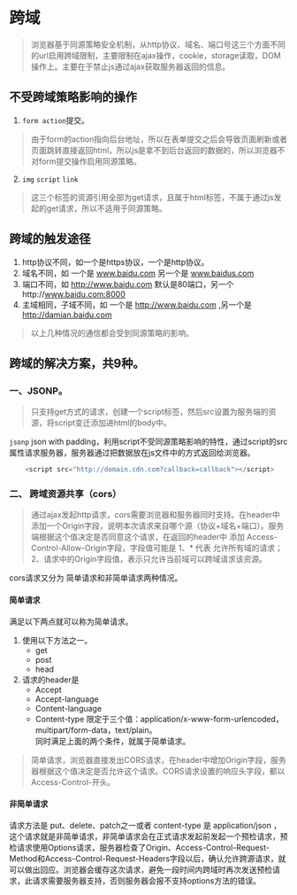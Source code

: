 # 跨域
> 浏览器基于同源策略安全机制，从http协议、域名、端口号这三个方面不同的url启用跨域限制，主要限制在ajax操作，cookie，storage读取，DOM操作上。主要在于禁止js通过ajax获取服务器返回的信息。

## 不受跨域策略影响的操作
1. `form action`提交。
> 由于form的action指向后台地址，所以在表单提交之后会导致页面刷新或者页面跳转直接返回html，所以js是拿不到后台返回的数据的，所以浏览器不对form提交操作启用同源策略。

2. `img` `script` `link` 
> 这三个标签的资源引用全部为get请求，且属于html标签，不属于通过js发起的get请求，所以不适用于同源策略。

## 跨域的触发途径
1. http协议不同，如一个是https协议，一个是http协议。
2. 域名不同，如 一个是 www.baidu.com 另一个是 www.baidus.com
3. 端口不同，如 http://www.baidu.com 默认是80端口，另一个http://www.baidu.com:8000 
4. 主域相同，子域不同，如 一个是 http://www.baidu.com ,另一个是 http://damian.baidu.com
> 以上几种情况的通信都会受到同源策略的影响。

## 跨域的解决方案，共9种。
### 一、JSONP。
> 只支持get方式的请求，创建一个script标签，然后src设置为服务端的资源，将script变迁添加进html的body中。



`jsonp` json with padding，利用script不受同源策略影响的特性，通过script的src属性请求服务器，服务器通过把数据放在js文件中的方式返回给浏览器。
```js
    <script src="http://domain.cdn.com?callback=callback"></script>
```

### 二、 跨域资源共享（cors）

> 通过ajax发起http请求，cors需要浏览器和服务器同时支持。在header中添加一个Origin字段，说明本次请求来自哪个源（协议+域名+端口）。服务端根据这个值决定是否同意这个请求，在返回的header中 添加 Access-Control-Allow-Origin字段，字段值可能是 1、*  代表 允许所有域的请求；2、请求中的Origin字段值，表示只允许当前域可以跨域请求该资源。

cors请求又分为 简单请求和非简单请求两种情况。
#### 简单请求
满足以下两点就可以称为简单请求。  
1. 使用以下方法之一。
    - get
    - post
    - head
2. 请求的header是
    - Accept
    - Accept-language
    - Content-language
    - Content-type 限定于三个值：application/x-www-form-urlencoded，multipart/form-data，text/plain。  
同时满足上面的两个条件，就属于简单请求。
> 简单请求，浏览器直接发出CORS请求，在header中增加Origin字段，服务器根据这个值决定是否允许这个请求。CORS请求设置的响应头字段，都以 Access-Control-开头。

#### 非简单请求
请求方法是 put、delete、patch之一或者 content-type 是 application/json ，这个请求就是非简单请求，非简单请求会在正式请求发起前发起一个预检请求，预检请求使用Options请求，服务器检查了Origin、Access-Control-Request-Method和Access-Control-Request-Headers字段以后，确认允许跨源请求，就可以做出回应。浏览器会缓存这次请求，避免一段时间内跨域时再次发送预检请求，此请求需要服务器支持，否则服务器会报不支持options方法的错误。


